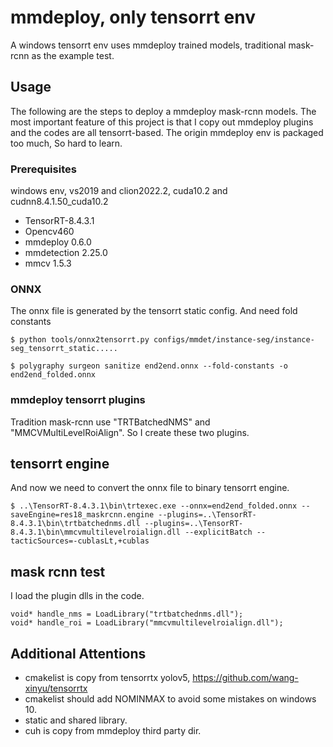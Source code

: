 # mmdeploy, only tensorrt env

A windows tensorrt env uses mmdeploy trained models, traditional mask-rcnn as the example test.

## Usage

The following are the steps to deploy a mmdeploy mask-rcnn models. The most important feature of this project is that I copy out mmdeploy plugins and the codes are all tensorrt-based. The origin mmdeploy env is packaged too much, So hard to learn.

### Prerequisites

windows env, vs2019 and clion2022.2, cuda10.2 and cudnn8.4.1.50_cuda10.2

* TensorRT-8.4.3.1
* Opencv460
* mmdeploy 0.6.0
* mmdetection 2.25.0
* mmcv 1.5.3

### ONNX 

The onnx file is generated by the tensorrt static config. And need fold constants

```
$ python tools/onnx2tensorrt.py configs/mmdet/instance-seg/instance-seg_tensorrt_static.....

$ polygraphy surgeon sanitize end2end.onnx --fold-constants -o end2end_folded.onnx
```

### mmdeploy tensorrt plugins

Tradition mask-rcnn use "TRTBatchedNMS" and "MMCVMultiLevelRoiAlign". So I create these two plugins.

## tensorrt engine

And now we need to convert the onnx file to binary tensorrt engine.

```
$ ..\TensorRT-8.4.3.1\bin\trtexec.exe --onnx=end2end_folded.onnx --saveEngine=res18_maskrcnn.engine --plugins=..\TensorRT-8.4.3.1\bin\trtbatchednms.dll --plugins=..\TensorRT-8.4.3.1\bin\mmcvmultilevelroialign.dll --explicitBatch --tacticSources=-cublasLt,+cublas
```
## mask rcnn test
I load the plugin dlls in the code.
```
void* handle_nms = LoadLibrary("trtbatchednms.dll");
void* handle_roi = LoadLibrary("mmcvmultilevelroialign.dll");
```

## Additional Attentions

* cmakelist is copy from tensorrtx yolov5, https://github.com/wang-xinyu/tensorrtx
* cmakelist should add NOMINMAX to avoid some mistakes on windows 10.
* static and shared library.
* cuh is copy from mmdeploy third party dir.

